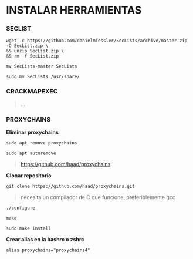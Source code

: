 # INSTALAR HERRAMIENTAS

### SECLIST

    wget -c https://github.com/danielmiessler/SecLists/archive/master.zip -O SecList.zip \
    && unzip SecList.zip \
    && rm -f SecList.zip

>

    mv SecLists-master SecLists

>
    
    sudo mv SecLists /usr/share/

### CRACKMAPEXEC

> ...

### PROXYCHAINS

**Eliminar proxychains**

    sudo apt remove proxychains 

>

    sudo apt autoremove

> https://github.com/haad/proxychains

**Clonar repositorio**    

    git clone https://github.com/haad/proxychains.git

> necesita un compilador de C que funcione, preferiblemente gcc

    ./configure

>

    make

>

    sudo make install

**Crear alias en la bashrc o zshrc**

    alias proxychains="proxychains4"















